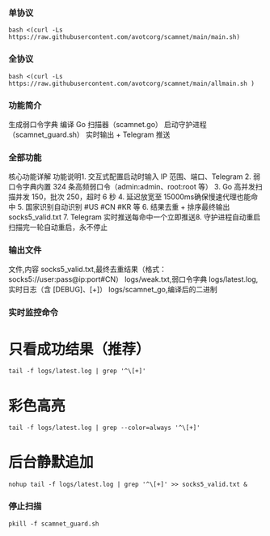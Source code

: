 ### 单协议 
```
bash <(curl -Ls https://raw.githubusercontent.com/avotcorg/scamnet/main/main.sh)
```
### 全协议
```
bash <(curl -Ls https://raw.githubusercontent.com/avotcorg/scamnet/main/allmain.sh )
```
### 功能简介
生成弱口令字典
编译 Go 扫描器（scamnet.go）
启动守护进程（scamnet_guard.sh）
实时输出 + Telegram 推送
### 全部功能
核心功能详解
功能说明1. 交互式配置启动时输入 IP 范围、端口、Telegram
2. 弱口令字典内置 324 条高频弱口令（admin:admin、root:root 等）
3. Go 高并发扫描并发 150，批次 250，超时 6 秒
4. 延迟放宽至 15000ms确保慢速代理也能命中
5. 国家识别自动识别 #US #CN #KR 等
6. 结果去重 + 排序最终输出 socks5_valid.txt
7. Telegram 实时推送每命中一个立即推送8. 守护进程自动重启扫描完一轮自动重启，永不停止

### 输出文件
文件,内容
socks5_valid.txt,最终去重结果（格式：socks5://user:pass@ip:port#CN）
logs/weak.txt,弱口令字典
logs/latest.log,实时日志（含 [DEBUG]、[+]）
logs/scamnet_go,编译后的二进制

### 实时监控命令
# 只看成功结果（推荐）
```
tail -f logs/latest.log | grep '^\[+]'
```

# 彩色高亮
```
tail -f logs/latest.log | grep --color=always '^\[+]'
```

# 后台静默追加
```
nohup tail -f logs/latest.log | grep '^\[+]' >> socks5_valid.txt &
```

### 停止扫描
```
pkill -f scamnet_guard.sh
```

